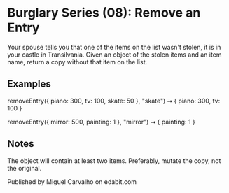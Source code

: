 # Burglary Series (08): Remove an Entry

Your spouse tells you that one of the items on the list wasn't stolen, it is in your castle in Transilvania. Given an object of the stolen items and an item name, return a copy without that item on the list.

## Examples

removeEntry({ piano: 300, tv: 100, skate: 50 }, "skate") ➞ { piano: 300, tv: 100 }

removeEntry({ mirror: 500, painting: 1 }, "mirror") ➞ { painting: 1 }

## Notes

The object will contain at least two items.
Preferably, mutate the copy, not the original.

Published by Miguel Carvalho on edabit.com
